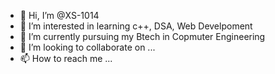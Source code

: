 - 👋 Hi, I’m @XS-1014
- 👀 I’m interested in learning c++, DSA, Web Develpoment
- 🌱 I’m currently pursuing my Btech in Copmuter Engineering
- 💞️ I’m looking to collaborate on ...
- 📫 How to reach me ...

<!---
XS-1014/XS-1014 is a ✨ special ✨ repository because its `README.md` (this file) appears on your GitHub profile.
You can click the Preview link to take a look at your changes.
--->

